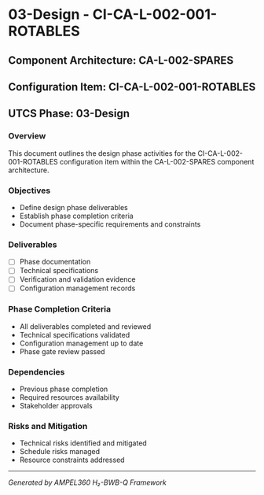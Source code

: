 # 03-Design - CI-CA-L-002-001-ROTABLES

## Component Architecture: CA-L-002-SPARES
## Configuration Item: CI-CA-L-002-001-ROTABLES
## UTCS Phase: 03-Design

### Overview
This document outlines the design phase activities for the CI-CA-L-002-001-ROTABLES configuration item within the CA-L-002-SPARES component architecture.

### Objectives
- Define design phase deliverables
- Establish phase completion criteria
- Document phase-specific requirements and constraints

### Deliverables
- [ ] Phase documentation
- [ ] Technical specifications
- [ ] Verification and validation evidence
- [ ] Configuration management records

### Phase Completion Criteria
- All deliverables completed and reviewed
- Technical specifications validated
- Configuration management up to date
- Phase gate review passed

### Dependencies
- Previous phase completion
- Required resources availability
- Stakeholder approvals

### Risks and Mitigation
- Technical risks identified and mitigated
- Schedule risks managed
- Resource constraints addressed

---
*Generated by AMPEL360 H₂-BWB-Q Framework*
